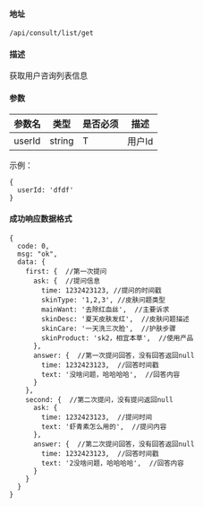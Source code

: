 #### 地址
`/api/consult/list/get`

#### 描述
获取用户咨询列表信息

#### 参数
|参数名|类型|是否必须|描述|
|---|---|---|---|
|userId|string|T|用户Id|


示例：
```
{
  userId: 'dfdf'
}
```

#### 成功响应数据格式
```
{
  code: 0,
  msg: "ok",
  data: {
    first: {  //第一次提问
      ask: {  //提问信息
        time: 1232423123, //提问的时间戳
        skinType: '1,2,3', //皮肤问题类型
        mainWant: '去除红血丝',  //主要诉求
        skinDesc: '夏天皮肤发红',  //皮肤问题描述
        skinCare: '一天洗三次脸',  //护肤步骤
        skinProduct: 'sk2，相宜本草',  //使用产品
      },
      answer: {  //第一次提问回答，没有回答返回null
        time: 1232423123,  //回答时间戳
        text: '没啥问题，哈哈哈哈',  //回答内容
      }
    },
    second: {  //第二次提问，没有提问返回null
      ask: {
        time: 1232423123,  //提问时间
        text: '虾青素怎么用的',  //提问内容
      },
      answer: {  //第二次提问回答，没有回答返回null
        time: 1232423123,  //回答时间戳
        text: '2没啥问题，哈哈哈哈',  //回答内容
      }
    }
  }
}
```

